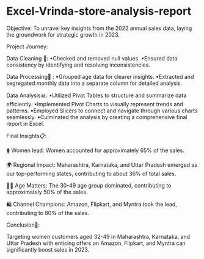# Excel-Vrinda-store-analysis-report

Objective: To unravel key insights from the 2022 annual sales data, laying the groundwork for strategic growth in 2023.

Project Journey:

Data Cleaning 📓:
▪Checked and removed null values.
▪Ensured data consistency by identifying and resolving inconsistencies.

Data Processing🧹 :
▪Grouped age data for clearer insights.
▪Extracted and segregated monthly data into a separate column for detailed analysis.

Data Analysis📊:
▪Utilized Pivot Tables to structure and summarize data efficiently.
▪Implemented Pivot Charts to visually represent trends and patterns.
▪Employed Slicers to connect and navigate through various charts seamlessly.
▪Culminated the analysis by creating a comprehensive final report in Excel.

Final Insights📋:

🚺 Women lead: Women accounted for approximately 65% of the sales.

🌍 Regional Impact: Maharashtra, Karnataka, and Uttar Pradesh emerged as our top-performing states, contributing to about 36% of total sales.

👩‍💼 Age Matters: The 30-49 age group dominated, contributing to approximately 50% of the sales.

🛍 Channel Champions: Amazon, Flipkart, and Myntra took the lead, contributing to 80% of the sales.

Conclusion🎯:

Targeting women customers aged 32-49 in Maharashtra, Karnataka, and Uttar Pradesh with enticing offers on Amazon, Flipkart, and Myntra can significantly boost sales in 2023.
